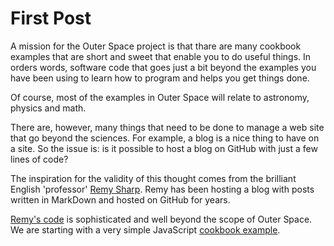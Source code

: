 First Post
===

A mission for the Outer Space project is that thare are many cookbook examples that are short and sweet that enable you to do useful things.
In orders words, software code that goes just a bit beyond the examples you have been using to learn how to program and helps you get things done.

Of course, most of the examples in Outer Space will relate to astronomy, physics and math.

There are, however, many things that need to be done to manage a web site that go beyond the sciences.
For example, a blog is a nice thing to have on a site. So the issue is: is it possible to host a blog on GitHub with just a few lines of code?

The inspiration for the validity of this thought comes from the brilliant English 'professor' [Remy Sharp]( https://remysharp.com ).
Remy has been hosting a blog with posts written in MarkDown and hosted on GitHub for years.

[Remy's code]( https://github.com/remy/remysharp.com ) is sophisticated and well beyond the scope of Outer Space.
We are starting with a very simple JavaScript [cookbook example]( https://github.com/jaanga/jaanga.github.io/blob/master/outer-space/blog/index.html ).



